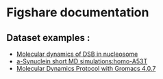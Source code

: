 # Figshare documentation



## Dataset examples :

- [Molecular dynamics of DSB in nucleosome](https://figshare.com/articles/dataset/M1_gro/5840706)
- [a-Synuclein short MD simulations:homo-A53T](https://figshare.com/articles/dataset/a-Synuclein_short_MD_simulations_homo-A53T/7007552)
- [Molecular Dynamics Protocol with Gromacs 4.0.7](https://figshare.com/articles/dataset/Molecular_Dynamics_Protocol_with_Gromacs_4_0_7/104603)


